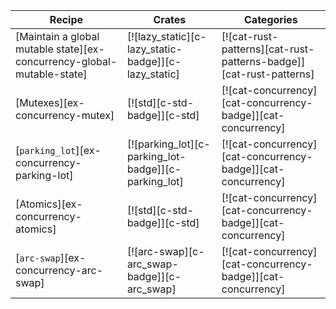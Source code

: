 | Recipe | Crates | Categories |
|---|---|---|
| [Maintain a global mutable state][ex-concurrency-global-mutable-state] | [![lazy_static][c-lazy_static-badge]][c-lazy_static] | [![cat-rust-patterns][cat-rust-patterns-badge]][cat-rust-patterns] |
| [Mutexes][ex-concurrency-mutex] | [![std][c-std-badge]][c-std] | [![cat-concurrency][cat-concurrency-badge]][cat-concurrency] |
| [`parking_lot`][ex-concurrency-parking-lot] | [![parking_lot][c-parking_lot-badge]][c-parking_lot] | [![cat-concurrency][cat-concurrency-badge]][cat-concurrency] |
| [Atomics][ex-concurrency-atomics] | [![std][c-std-badge]][c-std] | [![cat-concurrency][cat-concurrency-badge]][cat-concurrency] |
| [`arc-swap`][ex-concurrency-arc-swap] | [![arc-swap][c-arc_swap-badge]][c-arc_swap] | [![cat-concurrency][cat-concurrency-badge]][cat-concurrency] |
